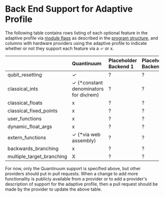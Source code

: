 # Back End Support for Adaptive Profile
The following table contains rows listing of each optional feature in the adaptive profile via [module flags](../Adaptive_Profile.md#module-flags-metadata)
as described in the [program structure](../Adaptive_Profile.md##program-structure), and
columns with hardware providers using the adaptive profile to indicate whether or not they support each feature via a ✓ or x.

|                         | Quantinuum                              | Placeholder Backend 1 | Placeholder Backend 2 | Placeholder Backend 3 |
| :-----------------------| :---------------------------------------| :---------------------| :---------------------| :---------------------|
| qubit_resetting         | ✓ | ? | ? | ? |
| classical_ints          | ✓ (\*constant denominators for div/rem) | ? | ? | ? |
| classical_floats        | x | ? | ? | ? |
| classical_fixed_points  | x | ? | ? | ? |
| user_functions          | x | ? | ? | ? |
| dynamic_float_args      | x | ? | ? | ? |
| extern_functions        | ✓ (\*via web assembly) | ? | ? | ? |
| backwards_branching     | x | ? | ? | ? |
| multiple_target_branching| X | ? | ? | ? |

For now, only the Quantinuum support is specified above, but other providers should put in pull requests.
When a change to add more functionality is publicly available from a provider or to add a provider's description of support for the adaptive profile,
then a pull request should be made by the provider to update the above table.


